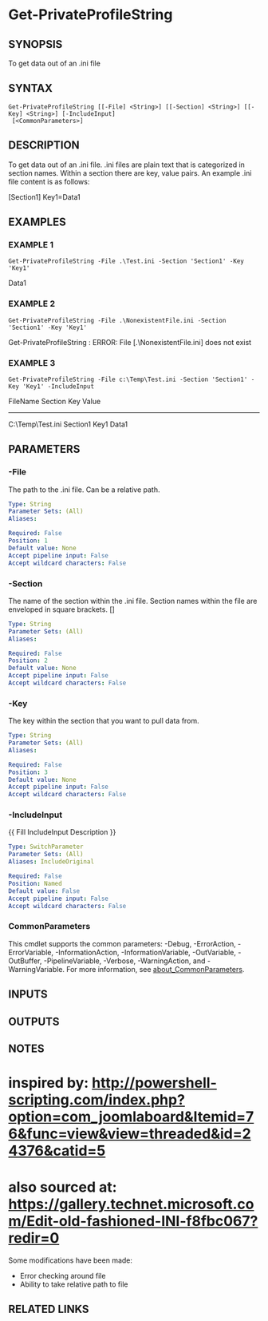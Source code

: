 ﻿---
external help file: PoshFunctions-help.xml
Module Name: poshfunctions
online version:
schema: 2.0.0
---

# Get-PrivateProfileString

## SYNOPSIS
To get data out of an .ini file

## SYNTAX

```
Get-PrivateProfileString [[-File] <String>] [[-Section] <String>] [[-Key] <String>] [-IncludeInput]
 [<CommonParameters>]
```

## DESCRIPTION
To get data out of an .ini file.
.ini files are plain text that is categorized
in section names.
Within a section there are key, value pairs.
An example .ini
file content is as follows:

\[Section1\]
Key1=Data1

## EXAMPLES

### EXAMPLE 1
```
Get-PrivateProfileString -File .\Test.ini -Section 'Section1' -Key 'Key1'
```

Data1

### EXAMPLE 2
```
Get-PrivateProfileString -File .\NonexistentFile.ini -Section 'Section1' -Key 'Key1'
```

Get-PrivateProfileString : ERROR: File \[.\NonexistentFile.ini\] does not exist

### EXAMPLE 3
```
Get-PrivateProfileString -File c:\Temp\Test.ini -Section 'Section1' -Key 'Key1' -IncludeInput
```

FileName         Section  Key  Value
--------         -------  ---  -----
C:\Temp\Test.ini Section1 Key1 Data1

## PARAMETERS

### -File
The path to the .ini file.
Can be a relative path.

```yaml
Type: String
Parameter Sets: (All)
Aliases:

Required: False
Position: 1
Default value: None
Accept pipeline input: False
Accept wildcard characters: False
```

### -Section
The name of the section within the .ini file.
Section names within the file
are enveloped in square brackets.
\[\]

```yaml
Type: String
Parameter Sets: (All)
Aliases:

Required: False
Position: 2
Default value: None
Accept pipeline input: False
Accept wildcard characters: False
```

### -Key
The key within the section that you want to pull data from.

```yaml
Type: String
Parameter Sets: (All)
Aliases:

Required: False
Position: 3
Default value: None
Accept pipeline input: False
Accept wildcard characters: False
```

### -IncludeInput
{{ Fill IncludeInput Description }}

```yaml
Type: SwitchParameter
Parameter Sets: (All)
Aliases: IncludeOriginal

Required: False
Position: Named
Default value: False
Accept pipeline input: False
Accept wildcard characters: False
```

### CommonParameters
This cmdlet supports the common parameters: -Debug, -ErrorAction, -ErrorVariable, -InformationAction, -InformationVariable, -OutVariable, -OutBuffer, -PipelineVariable, -Verbose, -WarningAction, and -WarningVariable. For more information, see [about_CommonParameters](http://go.microsoft.com/fwlink/?LinkID=113216).

## INPUTS

## OUTPUTS

## NOTES
# inspired by: http://powershell-scripting.com/index.php?option=com_joomlaboard&Itemid=76&func=view&view=threaded&id=24376&catid=5
# also sourced at: https://gallery.technet.microsoft.com/Edit-old-fashioned-INI-f8fbc067?redir=0

Some modifications have been made:
* Error checking around file
* Ability to take relative path to file

## RELATED LINKS
